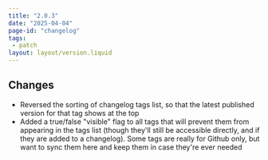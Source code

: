 ```yaml
---
title: "2.0.3"
date: "2025-04-04"
page-id: "changelog"
tags: 
 - patch
layout: layout/version.liquid
---
```

## Changes
- Reversed the sorting of changelog tags list, so that the latest published version for that tag shows at the top
- Added a true/false "visible" flag to all tags that will prevent them from appearing in the tags list (though they'll still be accessible directly, and if they are added to a changelog). Some tags are really for Github only, but want to sync them here and keep them in case they're ever needed